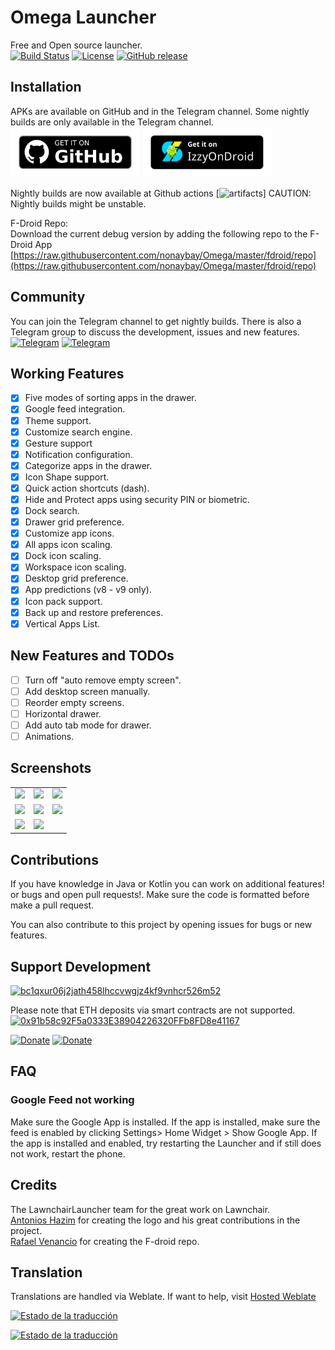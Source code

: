 # Omega Launcher

Free and Open source launcher. <br/>
[![Build Status](https://img.shields.io/github/workflow/status/otakuhqz/Omega/Omega%20CI?event=push&logo=github&style=for-the-badge)](https://github.com/otakuhqz/Omega/actions)
[![License](https://img.shields.io/badge/License-GPL%20v3-blue.svg?style=for-the-badge)](https://github.com/otakuhqz/Omega/blob/main/LICENSE)
[![GitHub release](https://img.shields.io/github/release/otakuhqz/Omega.svg?style=for-the-badge)](https://github.com/otakuhqz/Omega/releases)

## Installation

APKs are available on GitHub and in the Telegram channel. Some nightly builds are only available in
the Telegram channel.<br/>
[<img src="badge_github.png" alt="Get it on GitHub" height="80">](https://github.com/otakuhqz/omega/releases)
[<img src="badge_izzy.png" alt="Get it on IzzyOnDroid" height="80">](https://apt.izzysoft.de/fdroid/index/apk/com.saggitt.omega)

Nightly builds are now available at Github actions [![artifacts](https://github.com/otakuhqz/Omega/actions)]
CAUTION: Nightly builds might be unstable.

F-Droid Repo:<br>
Download the current debug version by adding the following repo to the F-Droid App
[https://raw.githubusercontent.com/nonaybay/Omega/master/fdroid/repo](https://raw.githubusercontent.com/nonaybay/Omega/master/fdroid/repo)

## Community

You can join the Telegram channel to get nightly builds. There is also a Telegram group to discuss
the development, issues and new features.<br/>
[![Telegram](https://img.shields.io/badge/Telegram-channel-blue.svg?style=for-the-badge)](https://t.me/omegalauncher)
[![Telegram](https://img.shields.io/badge/Telegram-group-blue.svg?style=for-the-badge)](https://t.me/omegalauncher_group)

## Working Features

-   [X] Five modes of sorting apps in the drawer.
-   [X] Google feed integration.
-   [X] Theme support.
-   [X] Customize search engine.
-   [X] Gesture support
-   [X] Notification configuration.
-   [X] Categorize apps in the drawer.
-   [X] Icon Shape support.
-   [X] Quick action shortcuts (dash).
-   [X] Hide and Protect apps using security PIN or biometric.
-   [X] Dock search.
-   [X] Drawer grid preference.
-   [X] Customize app icons.
-   [X] All apps icon scaling.
-   [X] Dock icon scaling.
-   [X] Workspace icon scaling.
-   [X] Desktop grid preference.
-   [X] App predictions (v8 - v9 only).
-   [X] Icon pack support.
-   [X] Back up and restore preferences.
-   [X] Vertical Apps List.

## New Features and TODOs

-   [ ] Turn off "auto remove empty screen".
-   [ ] Add desktop screen manually.
-   [ ] Reorder empty screens.
-   [ ] Horizontal drawer.
-   [ ] Add auto tab mode for drawer.
-   [ ] Animations.

## Screenshots

<table>
    <tr>
        <td><img src="https://raw.githubusercontent.com/otakuhqz/Omega/omega-11/snapshots/omega1.jpg" width="256" />
        </td>
        <td><img src="https://raw.githubusercontent.com/otakuhqz/omega/master/snapshots/omega2.jpg" width="256" />
        </td>
        <td><img src="https://raw.githubusercontent.com/otakuhqz/omega/omega-11/snapshots/omega3.jpg" width="256" />
        </td>
    </tr>
        <tr>
        <td><img src="https://raw.githubusercontent.com/otakuhqz/omega/master/snapshots/omega4.jpg" width="256" />
        </td>
        <td><img src="https://raw.githubusercontent.com/otakuhqz/omega/omega-11/snapshots/omega5.jpg" width="256" />
        </td>
        <td><img src="https://raw.githubusercontent.com/otakuhqz/omega/master/snapshots/omega6.jpg" width="256" />
        </td>
    </tr>
     <tr>
        <td><img src="https://raw.githubusercontent.com/otakuhqz/omega/omega-11/snapshots/omega7.jpg" width="256" />
        </td>
        <td><img src="https://raw.githubusercontent.com/otakuhqz/omega/master/snapshots/omega8.jpg" width="256" />
        </td>
        <td>
        </td>
    </tr>
</table>

## Contributions

If you have knowledge in Java or Kotlin you can work on additional features! or bugs and open pull
requests!. Make sure the code is formatted before make a pull request.

You can also contribute to this project by opening issues for bugs or new features.

## Support Development

[![bc1qxur06j2jath458lhccvwgjz4kf9vnhcr526m52](https://img.shields.io/badge/Bitcoin-bc1qxur06j2jath458lhccvwgjz4kf9vnhcr526m52-blue?&logo=bitcoin)](https://img.shields.io/badge/Bitcoin-bc1qxur06j2jath458lhccvwgjz4kf9vnhcr526m52-blue?logo=bitcoin)

Please note that ETH deposits via smart contracts are not supported. <br>
[![0x91b58c92F5a0333E38904226320FFb8FD8e41167](https://img.shields.io/badge/Ethereum-0x91b58c92F5a0333E38904226320FFb8FD8e41167-blue?&logo=Ethereum)](https://img.shields.io/badge/Ethereum-0x91b58c92F5a0333E38904226320FFb8FD8e41167-blue?logo=Ethereum)

[![Donate](https://img.shields.io/badge/Paypal-Donate-blue?style=for-the-badge&logo=paypal)](https://www.paypal.com/paypalme/saulhenriquez)
[![Donate](https://img.shields.io/badge/Patreon-Donate-blue?style=for-the-badge&logo=patreon)](https://www.patreon.com/omegalauncher)

## FAQ

### Google Feed not working

Make sure the Google App is installed. If the app is installed, make sure the feed is enabled by
clicking Settings> Home Widget > Show Google App. If the app is installed and enabled, try
restarting the Launcher and if still does not work, restart the phone.

## Credits

The LawnchairLauncher team for the great work on Lawnchair.<br>
[Antonios Hazim](https://github.com/machiav3lli) for creating the logo and his great contributions
in the project.<br>
[Rafael Venancio](https://github.com/rafaelvenancio98) for creating the F-droid repo.

## Translation

Translations are handled via Weblate. If want to help,
visit [Hosted Weblate](https://hosted.weblate.org/projects/omegalauncher/)

[![Estado de la traducción](https://hosted.weblate.org/widgets/omegalauncher/-/287x66-white.png)](https://hosted.weblate.org/engage/omegalauncher/)

[![Estado de la traducción](https://hosted.weblate.org/widgets/omegalauncher/-/multi-red.svg)](https://hosted.weblate.org/engage/omegalauncher/)
